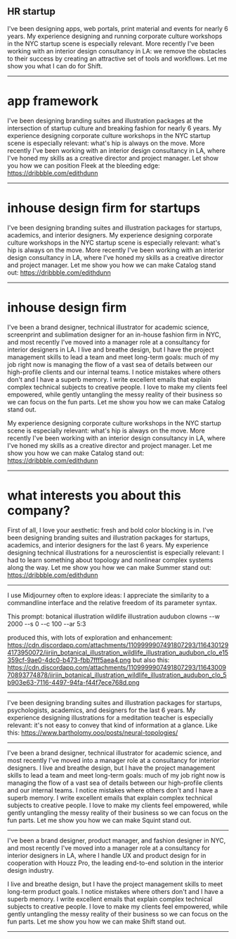 

## HR startup

I've been designing apps, web portals, print material and events for nearly 6 years. My experience designing and running corporate culture workshops in the NYC startup scene is especially relevant. More recently I've been working with an interior design consultancy in LA: we remove the obstacles to their success by creating an attractive set of tools and workflows. Let me show you what I can do for Shift.

---

# app framework

I've been designing branding suites and illustration packages at the intersection of startup culture and breaking fashion for nearly 6 years. My experience designing corporate culture workshops in the NYC startup scene is especially relevant: what's hip is always on the move. More recently I've been working with an interior design consultancy in LA, where I've honed my skills as a creative director and project manager. Let show you how we can position Fleek at the bleeding edge: https://dribbble.com/edithdunn

---

# inhouse design firm for startups

I've been designing branding suites and illustration packages for startups, academics, and interior designers. My experience designing corporate culture workshops in the NYC startup scene is especially relevant: what's hip is always on the move. More recently I've been working with an interior design consultancy in LA, where I've honed my skills as a creative director and project manager. Let me show you how we can make Catalog stand out: https://dribbble.com/edithdunn

---

# inhouse design firm

I've been a brand designer, technical illustrator for academic science, screenprint and sublimation designer for an in-house fashion firm in NYC, and most recently I've moved into a manager role at a consultancy for interior designers in LA. I live and breathe design, but I have the project management skills to lead a team and meet long-term goals: much of my job right now is managing the flow of a vast sea of details between our high-profile clients and our internal teams. I notice mistakes where others don't and I have a superb memory. I write excellent emails that explain complex technical subjects to creative people. I love to make my clients feel empowered, while gently untangling the messy reality of their business so we can focus on the fun parts. Let me show you how we can make Catalog stand out.


My experience designing corporate culture workshops in the NYC startup scene is especially relevant: what's hip is always on the move. More recently I've been working with an interior design consultancy in LA, where I've honed my skills as a creative director and project manager. Let me show you how we can make Catalog stand out: https://dribbble.com/edithdunn

---

# what interests you about this company?

First of all, I love your aesthetic: fresh and bold color blocking is in. I've been designing branding suites and illustration packages for startups, academics, and interior designers for the last 6 years. My experience designing technical illustrations for a neuroscientist is especially relevant: I had to learn something about topology and nonlinear complex systems along the way. Let me show you how we can make Summer stand out: https://dribbble.com/edithdunn

---

I use Midjourney often to explore ideas: I appreciate the similarity to a commandline interface and the relative freedom of its parameter syntax.

This prompt:
botanical illustration wildlife illustration audubon clowns --w 2000 --s 0 --c 100 --ar 5:3

produced this, with lots of exploration and enhancement:
https://cdn.discordapp.com/attachments/1109999907491807293/1164301294173950072/iiriin_botanical_illustration_wildlife_illustration_audubon_clo_e15359cf-9ae0-4dc0-b473-fbb7fff5aea4.png
but also this:
https://cdn.discordapp.com/attachments/1109999907491807293/1164300970893774878/iiriin_botanical_illustration_wildlife_illustration_audubon_clo_5b903e63-7116-4497-94fa-f44f7ece768d.png

---

I've been designing branding suites and illustration packages for startups, psychologists, academics, and designers for the last 6 years. My experience designing illustrations for a meditation teacher is especially relevant: it's not easy to convey that kind of information at a glance. Like this: https://www.bartholomy.ooo/posts/neural-topologies/

---

I've been a brand designer, technical illustrator for academic science, and most recently I've moved into a manager role at a consultancy for interior designers. I live and breathe design, but I have the project management skills to lead a team and meet long-term goals: much of my job right now is managing the flow of a vast sea of details between our high-profile clients and our internal teams. I notice mistakes where others don't and I have a superb memory. I write excellent emails that explain complex technical subjects to creative people. I love to make my clients feel empowered, while gently untangling the messy reality of their business so we can focus on the fun parts. Let me show you how we can make Squint stand out.

---

I've been a brand designer, product manager, and fashion designer in NYC, and most recently I've moved into a manager role at a consultancy for interior designers in LA, where I handle UX and product design for in cooperation with Houzz Pro, the leading end-to-end solution in the interior design industry.

I live and breathe design, but I have the project management skills to meet long-term product goals. I notice mistakes where others don't and I have a superb memory. I write excellent emails that explain complex technical subjects to creative people. I love to make my clients feel empowered, while gently untangling the messy reality of their business so we can focus on the fun parts. Let me show you how we can make Shift stand out.

---

